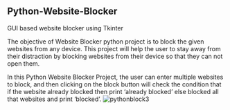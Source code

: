 ## Python-Website-Blocker
GUI based website blocker using Tkinter

The objective of Website Blocker python project is to block the given websites from any device. This project will help the user to stay away from their distraction by blocking websites from their device so that they can not open them.

In this Python Website Blocker Project, the user can enter multiple websites to block, and then clicking on the block button will check the condition that if the website already blocked then print ‘already blocked’ else blocked all that websites and print ‘blocked’.
![pythonblock3](https://user-images.githubusercontent.com/71205323/116281000-e26aec80-a7a6-11eb-803f-3bc37279d1a7.PNG)
